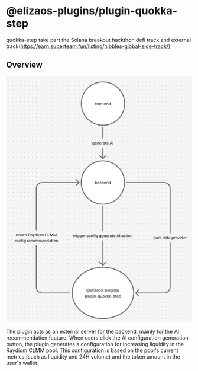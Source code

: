 # @elizaos-plugins/plugin-quokka-step

quokka-step take part the Solana breakout hackthon defi track
and external track(https://earn.superteam.fun/listing/nibbles-global-side-track/)


## Overview
![alt text](image.png)

The plugin acts as an external server for the backend, mainly for the AI recommendation feature. When users click the AI configuration generation button, the plugin generates a configuration for increasing liquidity in the Raydium CLMM pool. This configuration is based on the pool's current metrics (such as liquidity and 24H volume) and the token amount in the user's wallet.


